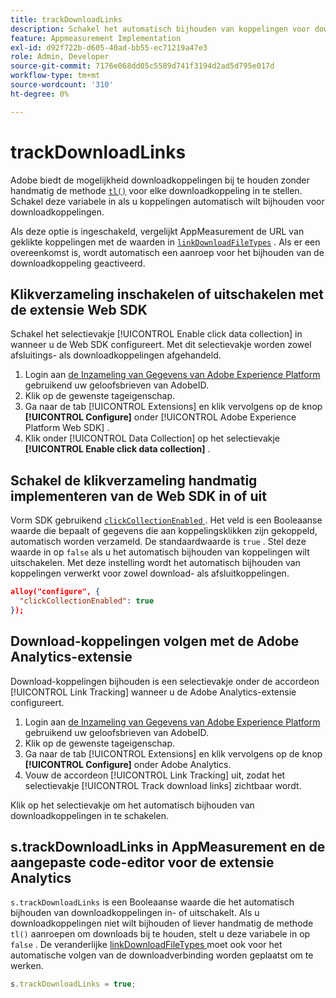 ```yaml
---
title: trackDownloadLinks
description: Schakel het automatisch bijhouden van koppelingen voor downloadkoppelingen in of uit.
feature: Appmeasurement Implementation
exl-id: d92f722b-d605-40ad-bb55-ec71219a47e3
role: Admin, Developer
source-git-commit: 7176e068dd05c5589d741f3194d2ad5d795e017d
workflow-type: tm+mt
source-wordcount: '310'
ht-degree: 0%

---
```


# trackDownloadLinks

Adobe biedt de mogelijkheid downloadkoppelingen bij te houden zonder handmatig de methode [`tl()`](../functions/tl-method.md) voor elke downloadkoppeling in te stellen. Schakel deze variabele in als u koppelingen automatisch wilt bijhouden voor downloadkoppelingen.

Als deze optie is ingeschakeld, vergelijkt AppMeasurement de URL van geklikte koppelingen met de waarden in [`linkDownloadFileTypes`](linkdownloadfiletypes.md) . Als er een overeenkomst is, wordt automatisch een aanroep voor het bijhouden van de downloadkoppeling geactiveerd.

## Klikverzameling inschakelen of uitschakelen met de extensie Web SDK

Schakel het selectievakje [!UICONTROL Enable click data collection] in wanneer u de Web SDK configureert. Met dit selectievakje worden zowel afsluitings- als downloadkoppelingen afgehandeld.

1. Login aan [ de Inzameling van Gegevens van Adobe Experience Platform ](https://experience.adobe.com/data-collection) gebruikend uw geloofsbrieven van AdobeID.
1. Klik op de gewenste tageigenschap.
1. Ga naar de tab [!UICONTROL Extensions] en klik vervolgens op de knop **[!UICONTROL Configure]** onder [!UICONTROL Adobe Experience Platform Web SDK] .
1. Klik onder [!UICONTROL Data Collection] op het selectievakje **[!UICONTROL Enable click data collection]** .

## Schakel de klikverzameling handmatig implementeren van de Web SDK in of uit

Vorm SDK gebruikend [`clickCollectionEnabled` ](https://experienceleague.adobe.com/docs/experience-platform/edge/fundamentals/configuring-the-sdk.html?lang=nl-NL#clickCollectionEnabled). Het veld is een Booleaanse waarde die bepaalt of gegevens die aan koppelingsklikken zijn gekoppeld, automatisch worden verzameld. De standaardwaarde is `true` . Stel deze waarde in op `false` als u het automatisch bijhouden van koppelingen wilt uitschakelen. Met deze instelling wordt het automatisch bijhouden van koppelingen verwerkt voor zowel download- als afsluitkoppelingen.

```json
alloy("configure", {
  "clickCollectionEnabled": true
});
```

## Download-koppelingen volgen met de Adobe Analytics-extensie

Download-koppelingen bijhouden is een selectievakje onder de accordeon [!UICONTROL Link Tracking] wanneer u de Adobe Analytics-extensie configureert.

1. Login aan [ de Inzameling van Gegevens van Adobe Experience Platform ](https://experience.adobe.com/data-collection) gebruikend uw geloofsbrieven van AdobeID.
2. Klik op de gewenste tageigenschap.
3. Ga naar de tab [!UICONTROL Extensions] en klik vervolgens op de knop **[!UICONTROL Configure]** onder Adobe Analytics.
4. Vouw de accordeon [!UICONTROL Link Tracking] uit, zodat het selectievakje [!UICONTROL Track download links] zichtbaar wordt.

Klik op het selectievakje om het automatisch bijhouden van downloadkoppelingen in te schakelen.

## s.trackDownloadLinks in AppMeasurement en de aangepaste code-editor voor de extensie Analytics

`s.trackDownloadLinks` is een Booleaanse waarde die het automatisch bijhouden van downloadkoppelingen in- of uitschakelt. Als u downloadkoppelingen niet wilt bijhouden of liever handmatig de methode `tl()` aanroepen om downloads bij te houden, stelt u deze variabele in op `false` . De veranderlijke [ linkDownloadFileTypes ](linkdownloadfiletypes.md) moet ook voor het automatische volgen van de downloadverbinding worden geplaatst om te werken.

```js
s.trackDownloadLinks = true;
```
